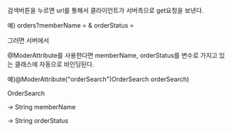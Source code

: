 검색버튼을 누르면 url를 통해서 클라이언트가 서버측으로 get요청을 보낸다.

예) orders?memberName = & orderStatus =

그러면 서버에서

@ModerAttribute를 사용한다면 memberName, orderStatus를 변수로 가지고 있는 클래스에 자동으로 바인딩된다.

예)@ModerAttribute("orderSearch")OrderSearch orderSearch)

OrderSearch 

-> String memberName

-> String orderStatus
